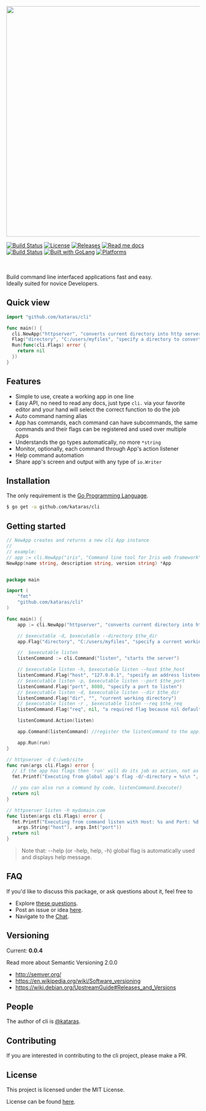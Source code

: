 
<p align="center">

 <a href="https://github.com/kataras/cli"><img  width="600"  src="https://github.com/kataras/cli/raw/master/logo.png"></a>

 <a href="https://travis-ci.org/kataras/cli"><img src="https://img.shields.io/travis/kataras/cli.svg?style=flat-square" alt="Build Status"></a>
 <a href="https://github.com/kataras/cli/blob/master/LICENSE"><img src="https://img.shields.io/badge/%20license-MIT%20%20License%20-E91E63.svg?style=flat-square" alt="License"></a>
 <a href="https://github.com/kataras/cli/releases"><img src="https://img.shields.io/badge/%20release%20-%200.0.4-blue.svg?style=flat-square" alt="Releases"></a>
 <a href="https://godoc.org/github.com/kataras/cli"><img src="https://img.shields.io/badge/%20docs-reference-5272B4.svg?style=flat-square" alt="Read me docs"></a>
 <br/>
 <a href="https://kataras.rocket.chat/channel/cli"><img src="https://img.shields.io/badge/%20community-chat-00BCD4.svg?style=flat-square" alt="Build Status"></a>
 <a href="https://golang.org"><img src="https://img.shields.io/badge/powered_by-Go-3362c2.svg?style=flat-square" alt="Built with GoLang"></a>
 <a href="#"><img src="https://img.shields.io/badge/platform-All-yellow.svg?style=flat-square" alt="Platforms"></a>

<br/><br/>
Build command line interfaced applications fast and easy.
<br/>
Ideally suited for novice Developers.


</p>

Quick view
-----------

```go
import "github.com/kataras/cli"

func main() {
  cli.NewApp("httpserver", "converts current directory into http server", "0.0.1").
  Flag("directory", "C:/users/myfiles", "specify a directory to convert").
  Run(func(cli.Flags) error {
    return nil
  })
}


```

Features
------------
- Simple to use, create a working app in one line
- Easy API, no need to read any docs, just type `cli.` via your favorite editor and your hand will select the correct function to do the job
- Auto command naming alias
- App has commands, each command can have subcommands, the same commands and their flags can be registered and used over multiple Apps
- Understands the go types automatically, no more `*string`
- Monitor, optionally, each command through App's action listener  
- Help command automation
- Share app's screen and output with any type of `io.Writer`

Installation
------------
The only requirement is the [Go Programming Language](https://golang.org/dl).

```bash
$ go get -u github.com/kataras/cli
```

Getting started
------------

```go
// NewApp creates and returns a new cli App instance
//
// example:
// app := cli.NewApp("iris", "Command line tool for Iris web framework", "0.0.1")
NewApp(name string, description string, version string) *App
```


```go

package main

import (
	"fmt"
	"github.com/kataras/cli"
)

func main() {
	app := cli.NewApp("httpserver", "converts current directory into http server", "0.0.1")

    // $executable -d, $executable --directory $the_dir
	app.Flag("directory", "C:/users/myfiles", "specify a current working directory")

    //  $executable listen
	listenCommand := cli.Command("listen", "starts the server")

    // $executable listen -h, $executable listen --host $the_host
	listenCommand.Flag("host", "127.0.0.1", "specify an address listener")   
    // $executable listen -p, $executable listen --port $the_port   
	listenCommand.Flag("port", 8080, "specify a port to listen")   
    // $executable listen -d, $executable listen --dir $the_dir     
	listenCommand.Flag("dir", "", "current working directory")    
    // $executable listen -r , $executable listen --req $the_req              
	listenCommand.Flag("req", nil, "a required flag because nil default given")

	listenCommand.Action(listen)

	app.Command(listenCommand) //register the listenCommand to the app.

	app.Run(run)
}

// httpserver -d C:/web/site
func run(args cli.Flags) error {
  // if the app has flags then 'run' will do its job as action, not as monitor
  fmt.Printf("Executing from global app's flag -d/-directory = %s\n ", args.String("directory"))

  // you can also run a command by code, listenCommand.Execute()
  return nil
}

// httpserver listen -h mydomain.com
func listen(args cli.Flags) error {
  fmt.Printf("Executing from command listen with Host: %s and Port: %d \n",
    args.String("host"), args.Int("port"))
  return nil
}

```
> Note that: --help (or -help, help, -h) global flag is automatically used and displays help message.


FAQ
------------

If you'd like to discuss this package, or ask questions about it, feel free to

 * Explore [these questions](https://github.com/kataras/cli/issues?cli=label%3Aquestion).
 * Post an issue or  idea [here](https://github.com/kataras/cli/issues).
 * Navigate to the [Chat][Chat].



Versioning
------------

Current: **0.0.4**

Read more about Semantic Versioning 2.0.0

 - http://semver.org/
 - https://en.wikipedia.org/wiki/Software_versioning
 - https://wiki.debian.org/UpstreamGuide#Releases_and_Versions



People
------------
The author of cli is [@kataras](https://github.com/kataras).


Contributing
------------
If you are interested in contributing to the cli project, please make a PR.

License
------------

This project is licensed under the MIT License.

License can be found [here](LICENSE).

[Travis Widget]: https://img.shields.io/travis/kataras/cli.svg?style=flat-square
[Travis]: http://travis-ci.org/kataras/cli
[License Widget]: https://img.shields.io/badge/license-MIT%20%20License%20-E91E63.svg?style=flat-square
[License]: https://github.com/kataras/cli/blob/master/LICENSE
[Release Widget]: https://img.shields.io/badge/release-0.0.4-blue.svg?style=flat-square
[Release]: https://github.com/kataras/cli/releases
[Chat Widget]: https://img.shields.io/badge/community-chat-00BCD4.svg?style=flat-square
[Chat]: https://kataras.rocket.chat/channel/cli
[ChatMain]: https://kataras.rocket.chat/channel/cli
[ChatAlternative]: https://gitter.im/kataras/cli
[Report Widget]: https://img.shields.io/badge/report%20card-A%2B-F44336.svg?style=flat-square
[Report]: http://goreportcard.com/report/kataras/cli
[Documentation Widget]: https://img.shields.io/badge/docs-reference-5272B4.svg?style=flat-square
[Documentation]: https://godoc.org/github.com/kataras/cli
[Language Widget]: https://img.shields.io/badge/powered_by-Go-3362c2.svg?style=flat-square
[Language]: http://golang.org
[Platform Widget]: https://img.shields.io/badge/platform-Any--OS-yellow.svg?style=flat-square
